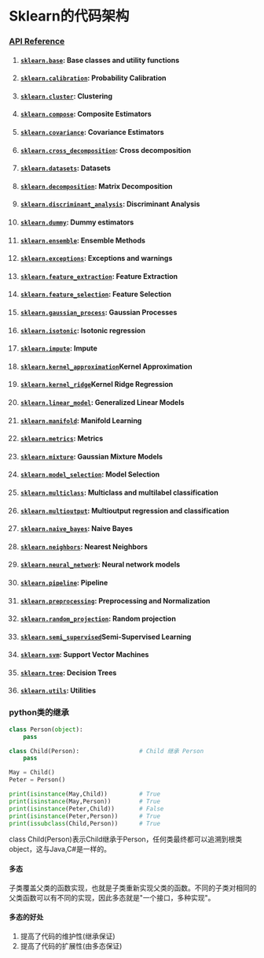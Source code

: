 # Sklearn的代码架构

### [API Reference](http://scikit-learn.org/stable/modules/classes.html)

1. #### [`sklearn.base`](http://scikit-learn.org/stable/modules/classes.html#module-sklearn.base): Base classes and utility functions
2. #### [`sklearn.calibration`](http://scikit-learn.org/stable/modules/classes.html#module-sklearn.calibration): Probability Calibration
3. #### [`sklearn.cluster`](http://scikit-learn.org/stable/modules/classes.html#module-sklearn.cluster): Clustering
4. #### [`sklearn.compose`](http://scikit-learn.org/stable/modules/classes.html#module-sklearn.compose): Composite Estimators
5. #### [`sklearn.covariance`](http://scikit-learn.org/stable/modules/classes.html#module-sklearn.covariance): Covariance Estimators
6. #### [`sklearn.cross_decomposition`](http://scikit-learn.org/stable/modules/classes.html#module-sklearn.cross_decomposition): Cross decomposition
7. #### [`sklearn.datasets`](http://scikit-learn.org/stable/modules/classes.html#module-sklearn.datasets): Datasets
8. #### [`sklearn.decomposition`](http://scikit-learn.org/stable/modules/classes.html#module-sklearn.decomposition): Matrix Decomposition
9. #### [`sklearn.discriminant_analysis`](http://scikit-learn.org/stable/modules/classes.html#module-sklearn.discriminant_analysis): Discriminant Analysis
10. #### [`sklearn.dummy`](http://scikit-learn.org/stable/modules/classes.html#module-sklearn.dummy): Dummy estimators
11. #### [`sklearn.ensemble`](http://scikit-learn.org/stable/modules/classes.html#module-sklearn.ensemble): Ensemble Methods
12. #### [`sklearn.exceptions`](http://scikit-learn.org/stable/modules/classes.html#module-sklearn.exceptions): Exceptions and warnings
13. #### [`sklearn.feature_extraction`](http://scikit-learn.org/stable/modules/classes.html#module-sklearn.feature_extraction): Feature Extraction
14. #### [`sklearn.feature_selection`](http://scikit-learn.org/stable/modules/classes.html#module-sklearn.feature_selection): Feature Selection
15. #### [`sklearn.gaussian_process`](http://scikit-learn.org/stable/modules/classes.html#module-sklearn.gaussian_process): Gaussian Processes
16. #### [`sklearn.isotonic`](http://scikit-learn.org/stable/modules/classes.html#module-sklearn.isotonic): Isotonic regression
17. #### [`sklearn.impute`](http://scikit-learn.org/stable/modules/classes.html#module-sklearn.impute): Impute
18. #### [`sklearn.kernel_approximation`](http://scikit-learn.org/stable/modules/classes.html#module-sklearn.kernel_approximation)Kernel Approximation
19. #### [`sklearn.kernel_ridge`](http://scikit-learn.org/stable/modules/classes.html#module-sklearn.kernel_ridge)Kernel Ridge Regression
20. #### [`sklearn.linear_model`](http://scikit-learn.org/stable/modules/classes.html#module-sklearn.linear_model): Generalized Linear Models
21. #### [`sklearn.manifold`](http://scikit-learn.org/stable/modules/classes.html#module-sklearn.manifold): Manifold Learning
22. #### [`sklearn.metrics`](http://scikit-learn.org/stable/modules/classes.html#module-sklearn.metrics): Metrics
23. #### [`sklearn.mixture`](http://scikit-learn.org/stable/modules/classes.html#module-sklearn.mixture): Gaussian Mixture Models
24. #### [`sklearn.model_selection`](http://scikit-learn.org/stable/modules/classes.html#module-sklearn.model_selection): Model Selection
25. #### [`sklearn.multiclass`](http://scikit-learn.org/stable/modules/classes.html#module-sklearn.multiclass): Multiclass and multilabel classification
26. #### [`sklearn.multioutput`](http://scikit-learn.org/stable/modules/classes.html#module-sklearn.multioutput): Multioutput regression and classification
27. #### [`sklearn.naive_bayes`](http://scikit-learn.org/stable/modules/classes.html#module-sklearn.naive_bayes): Naive Bayes
28. #### [`sklearn.neighbors`](http://scikit-learn.org/stable/modules/classes.html#module-sklearn.neighbors): Nearest Neighbors
29. #### [`sklearn.neural_network`](http://scikit-learn.org/stable/modules/classes.html#module-sklearn.neural_network): Neural network models
30. #### [`sklearn.pipeline`](http://scikit-learn.org/stable/modules/classes.html#module-sklearn.pipeline): Pipeline
31. #### [`sklearn.preprocessing`](http://scikit-learn.org/stable/modules/classes.html#module-sklearn.preprocessing): Preprocessing and Normalization
32. #### [`sklearn.random_projection`](http://scikit-learn.org/stable/modules/classes.html#module-sklearn.random_projection): Random projection
33. #### [`sklearn.semi_supervised`](http://scikit-learn.org/stable/modules/classes.html#module-sklearn.semi_supervised)Semi-Supervised Learning
34. #### [`sklearn.svm`](http://scikit-learn.org/stable/modules/classes.html#module-sklearn.svm): Support Vector Machines
35. #### [`sklearn.tree`](http://scikit-learn.org/stable/modules/classes.html#module-sklearn.tree): Decision Trees
36. #### [`sklearn.utils`](http://scikit-learn.org/stable/modules/classes.html#module-sklearn.utils): Utilities

### python类的继承

```py
class Person(object):
    pass

class Child(Person):                 # Child 继承 Person
    pass

May = Child()
Peter = Person()    

print(isinstance(May,Child))         # True
print(isinstance(May,Person))        # True
print(isinstance(Peter,Child))       # False
print(isinstance(Peter,Person))      # True
print(issubclass(Child,Person))      # True
```

class Child\(Person\)表示Child继承于Person，任何类最终都可以追溯到根类object，这与Java,C\#是一样的。

#### 多态

子类覆盖父类的函数实现，也就是子类重新实现父类的函数。不同的子类对相同的父类函数可以有不同的实现，因此多态就是"一个接口，多种实现"。

#### 多态的好处

1. 提高了代码的维护性\(继承保证\)
2. 提高了代码的扩展性\(由多态保证\)



